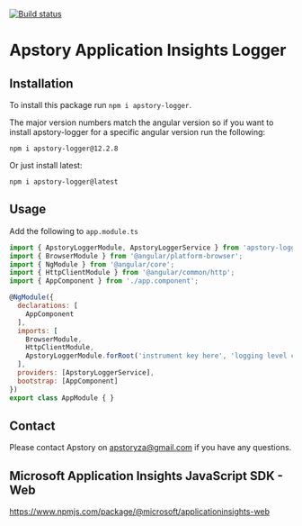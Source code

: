 [![Build status](https://apstory.visualstudio.com/ApStory/_apis/build/status/apstorymq-client-angular)](https://apstory.visualstudio.com/ApStory/_build/latest?definitionId=25)

# Apstory Application Insights Logger

## Installation

To install this package run `npm i apstory-logger`.

The major version numbers match the angular version so if you want to install apstory-logger for a specific angular version run the following:

`npm i apstory-logger@12.2.8`

Or just install latest:

`npm i apstory-logger@latest`

## Usage

Add the following to `app.module.ts`

```javascript
import { ApstoryLoggerModule, ApstoryLoggerService } from 'apstory-logger';
import { BrowserModule } from '@angular/platform-browser';
import { NgModule } from '@angular/core';
import { HttpClientModule } from '@angular/common/http';
import { AppComponent } from './app.component';

@NgModule({
  declarations: [
    AppComponent
  ],
  imports: [
    BrowserModule,
    HttpClientModule,
    ApstoryLoggerModule.forRoot('instrument key here', 'logging level console: 0 or 1'),
  ],
  providers: [ApstoryLoggerService],
  bootstrap: [AppComponent]
})
export class AppModule { }

```

## Contact

Please contact Apstory on apstoryza@gmail.com if you have any questions.

## Microsoft Application Insights JavaScript SDK - Web

https://www.npmjs.com/package/@microsoft/applicationinsights-web


